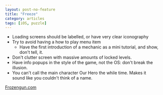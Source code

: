 ```yaml
---
layout: post-no-feature
title: "Freeze"
category: articles
tags: [iOS, puzzle]
---
```


* Loading screens should be labelled, or have very clear iconography
* Try to avoid having a how to play menu item
  * Have the first introduction of a mechanic as a mini tutorial, and show, don't tell, it.
* Don't clutter screen with massive amounts of locked levels.
* Have info popups in the style of the game, not the OS: don't break the illusion.
* You can't call the main character Our Hero the while time. Makes it sound like you couldn't think of a name.

[Frozengun.com](http://frozengun.com/)